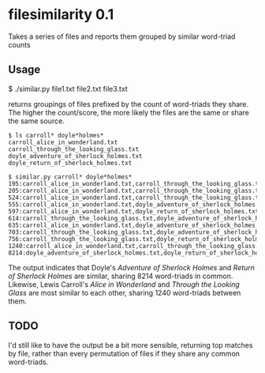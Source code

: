 # filesimilarity 0.1
Takes a series of files and reports them grouped by similar word-triad counts

## Usage

  $ ./similar.py file1.txt file2.txt file3.txt

returns groupings of files prefixed by the count of word-triads they share.
The higher the count/score, the more likely the files are the same
or share the same source.

    $ ls carroll* doyle*holmes*
    carroll_alice_in_wonderland.txt
    carroll_through_the_looking_glass.txt
    doyle_adventure_of_sherlock_holmes.txt
    doyle_return_of_sherlock_holmes.txt

    $ similar.py carroll* doyle*holmes*
    195:carroll_alice_in_wonderland.txt,carroll_through_the_looking_glass.txt,doyle_adventure_of_sherlock_holmes.txt
    205:carroll_alice_in_wonderland.txt,carroll_through_the_looking_glass.txt,doyle_return_of_sherlock_holmes.txt
    524:carroll_alice_in_wonderland.txt,carroll_through_the_looking_glass.txt,doyle_adventure_of_sherlock_holmes.txt,doyle_return_of_sherlock_holmes.txt
    555:carroll_alice_in_wonderland.txt,doyle_adventure_of_sherlock_holmes.txt,doyle_return_of_sherlock_holmes.txt
    597:carroll_alice_in_wonderland.txt,doyle_return_of_sherlock_holmes.txt
    614:carroll_through_the_looking_glass.txt,doyle_adventure_of_sherlock_holmes.txt,doyle_return_of_sherlock_holmes.txt
    635:carroll_alice_in_wonderland.txt,doyle_adventure_of_sherlock_holmes.txt
    703:carroll_through_the_looking_glass.txt,doyle_adventure_of_sherlock_holmes.txt
    756:carroll_through_the_looking_glass.txt,doyle_return_of_sherlock_holmes.txt
    1240:carroll_alice_in_wonderland.txt,carroll_through_the_looking_glass.txt
    8214:doyle_adventure_of_sherlock_holmes.txt,doyle_return_of_sherlock_holmes.txt

The output indicates that Doyle's
_Adventure of Sherlock Holmes_
and
_Return of Sherlock Holmes_
are similar, sharing 8214 word-triads in common.
Likewise, Lewis Carroll's
_Alice in Wonderland_
and
_Through the Looking Glass_
are most similar to each other,
sharing 1240 word-triads between them.

## TODO

I'd still like to have the output be a bit more sensible,
returning top matches by file,
rather than every permutation of files
if they share any common word-triads.
